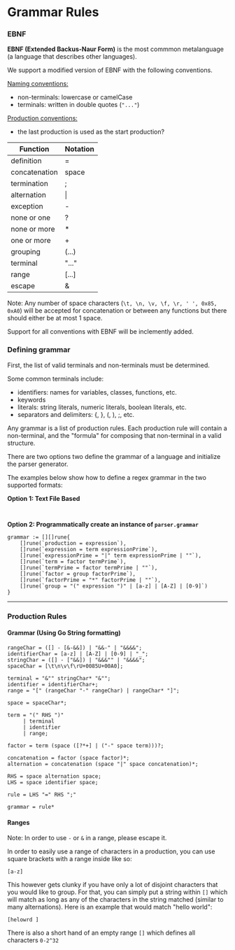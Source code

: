 # Grammar Rules 

### EBNF 

**EBNF (Extended Backus-Naur Form)** is the most commmon metalanguage (a language that describes other languages).

We support a modified version of EBNF with the following conventions.

<u> Naming conventions: </u> 

* non-terminals: lowercase or camelCase 
* terminals: written in double quotes (`"..."`)

<u> Production conventions: </u>
* the last production is used as the start production?

| Function | Notation |
|----------|----------|
| definition | = |
| concatenation | space |
| termination | ; |
| alternation | \| |
| exception | - |
| none or one | ? |
| none or more | * |
| one or more | + |
| grouping | (...) |
| terminal | "..." |
| range | [...] |
| escape | & |

Note: Any number of space characters (`\t, \n, \v, \f, \r, ' ', 0x85, 0xA0`) will be accepted for concatenation or between any functions but there should either be at most 1 space.

Support for all conventions with EBNF will be inclemently added. 


### Defining grammar 

First, the list of valid terminals and non-terminals must be determined.

Some common terminals include: 
* identifiers: names for variables, classes, functions, etc. 
* keywords
* literals: string literals, numeric literals, boolean literals, etc. 
* separators and delimiters: {, }, (, ), ;, etc.

Any grammar is a list of production rules. Each production rule will contain a non-terminal, and the "formula" for composing that non-terminal in a valid structure.  

There are two options two define the grammar of a language and initialize the parser generator. 

The examples below show how to define a regex grammar in the two supported formats: 

**Option 1: Text File Based**

```


```

**Option 2: Programmatically create an instance of `parser.grammar`**

```
grammar := [][]rune{ 
    []rune(`production = expression`), 
    []rune(`expression = term expressionPrime`),
    []rune(`expressionPrime = "|" term expressionPrime | ""`),
    []rune(`term = factor termPrime`),
    []rune(`termPrime = factor termPrime | ""`), 
    []rune(`factor = group factorPrime`), 
    []rune(`factorPrime = "*" factorPrime | ""`), 
    []rune(`group = "(" expression ")" | [a-z] | [A-Z] | [0-9]`) 
}
```


---
### Production Rules
#### Grammar (Using Go String formatting)
```
rangeChar = ([] - [&-&&]) | "&&-" | "&&&&";
identifierChar = [a-z] | [A-Z] | [0-9] | "_";
stringChar = ([] - ["&&]) | "&&&"" | "&&&&";
spaceChar = [\t\n\v\f\rU+0085U+00A0];

terminal = "&"" stringChar* "&"";
identifier = identifierChar+;
range = "[" (rangeChar "-" rangeChar) | rangeChar* "]";

space = spaceChar*;

term = "(" RHS ")"
     | terminal
     | identifier
     | range;

factor = term (space ([?*+] | ("-" space term)))?;

concatenation = factor (space factor)*;
alternation = concatenation (space "|" space concatenation)*;

RHS = space alternation space;
LHS = space identifier space;

rule = LHS "=" RHS ";"

grammar = rule*
```

#### Ranges
Note: In order to use `-` or `&` in a range, please escape it.

In order to easily use a range of characters in a production, you can use square brackets with a range inside like so:

`[a-z]`

This however gets clunky if you have only a lot of disjoint characters that you would like to group. For that, you can simply put a string within `[]` which will match as long as any of the characters in the string matched (similar to many alternations). Here is an example that would match "hello world":

`[helowrd ]`

There is also a short hand of an empty range `[]` which defines all characters `0-2^32`
